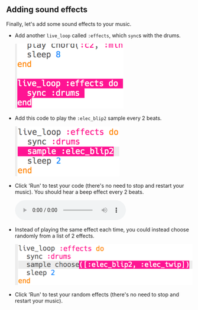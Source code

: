 ## Adding sound effects

Finally, let's add some sound effects to your music.

+ Add another `live_loop` called `:effects`, which `sync`s with the drums.
    
    ![screenshot](images/dj-effects-loop.png)

+ Add this code to play the `:elec_blip2` sample every 2 beats.
    
    ![captura de tela](images/dj-effects-sample.png)

+ Click 'Run' to test your code (there's no need to stop and restart your music). You should hear a beep effect every 2 beats.
    
    <div id="audio-preview" class="pdf-hidden">
      <audio controls preload> <source src="resources/noises.mp3" type="audio/mpeg"> Your browser does not support the <code>audio</code> element. </audio>
    </div>
+ Instead of playing the same effect each time, you could instead choose randomly from a list of 2 effects.
    
    ![captura de tela](images/dj-effects-sample-choose.png)

+ Click 'Run' to test your random effects (there's no need to stop and restart your music).